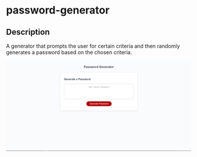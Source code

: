 # password-generator

## Description

A generator that prompts the user for certain criteria and then randomly generates a password based on the chosen criteria.

<img src="./screenshot.png" alt="password generator screenshot"/>